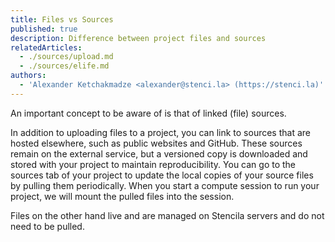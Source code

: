 ```yaml
---
title: Files vs Sources
published: true
description: Difference between project files and sources
relatedArticles:
  - ./sources/upload.md
  - ./sources/elife.md
authors:
  - 'Alexander Ketchakmadze <alexander@stenci.la> (https://stenci.la)'
---
```


An important concept to be aware of is that of linked (file) sources.

In addition to uploading files to a project, you can link to sources that are hosted elsewhere, such as public websites and GitHub. These sources remain on the external service, but a versioned copy is downloaded and stored with your project to maintain reproducibility. You can go to the sources tab of your project to update the local copies of your source files by pulling them periodically. When you start a compute session to run your project, we will mount the pulled files into the session.

Files on the other hand live and are managed on Stencila servers and do not need to be pulled.
